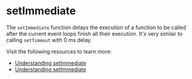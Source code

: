 # setImmediate

The `setImmediate` function delays the execution of a function to be called after the current event loops finish all their execution. It's very similar to calling `setTimeout` with 0 ms delay.

Visit the following resources to learn more:

- [Understanding setImmediate](https://developer.mozilla.org/en-US/docs/Web/API/Window/setImmediate)
- [Understanding setImmediate](https://nodejs.org/en/learn/asynchronous-work/understanding-setimmediate)
